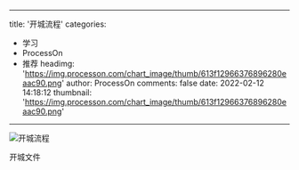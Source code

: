 
---
title: '开城流程'
categories: 
 - 学习
 - ProcessOn
 - 推荐
headimg: 'https://img.processon.com/chart_image/thumb/613f12966376896280eaac90.png'
author: ProcessOn
comments: false
date: 2022-02-12 14:18:12
thumbnail: 'https://img.processon.com/chart_image/thumb/613f12966376896280eaac90.png'
---

<div>   
<img class="thumb" alt="开城流程" src="https://img.processon.com/chart_image/thumb/613f12966376896280eaac90.png" referrerpolicy="no-referrer">
<p>开城文件</p>  
</div>
            